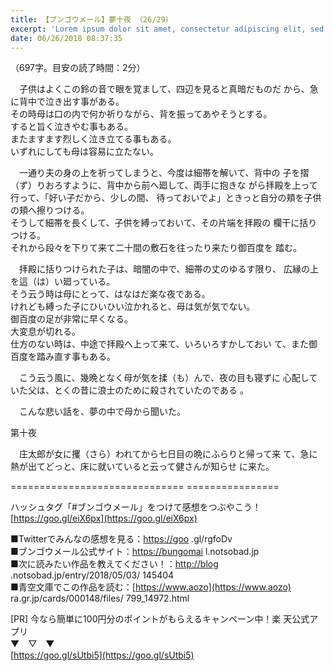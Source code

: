 ```yaml
---
title: 【ブンゴウメール】夢十夜 （26/29）
excerpt: 'Lorem ipsum dolor sit amet, consectetur adipiscing elit, sed do eiusmod tempor incididunt ut labore et dolore magna aliqua. Praesent elementum facilisis leo vel fringilla est ullamcorper eget. At imperdiet dui accumsan sit amet nulla facilisi morbi tempus.'
date: 06/26/2018 08:37:35
---
```


（697字。目安の読了時間：2分）

  
　子供はよくこの鈴の音で眼を覚まして、四辺を見ると真暗だものだ から、急に背中で泣き出す事がある。  
その時母は口の内で何か祈りながら、背を振ってあやそうとする。  
すると旨く泣きやむ事もある。  
またますます烈しく泣き立てる事もある。  
いずれにしても母は容易に立たない。

  
　一通り夫の身の上を祈ってしまうと、今度は細帯を解いて、背中の 子を摺（ず）りおろすように、背中から前へ廻して、両手に抱きな がら拝殿を上って行って、「好い子だから、少しの間、 待っておいでよ」ときっと自分の頬を子供の頬へ擦りつける。  
そうして細帯を長くして、子供を縛っておいて、その片端を拝殿の 欄干に括りつける。  
それから段々を下りて来て二十間の敷石を往ったり来たり御百度を 踏む。

  
　拝殿に括りつけられた子は、暗闇の中で、細帯の丈のゆるす限り、 広縁の上を這（は）い廻っている。  
そう云う時は母にとって、はなはだ楽な夜である。  
けれども縛った子にひいひい泣かれると、母は気が気でない。  
御百度の足が非常に早くなる。  
大変息が切れる。  
仕方のない時は、中途で拝殿へ上って来て、いろいろすかしておい て、また御百度を踏み直す事もある。

  
　こう云う風に、幾晩となく母が気を揉（も）んで、夜の目も寝ずに 心配していた父は、とくの昔に浪士のために殺されていたのである 。

  
　こんな悲い話を、夢の中で母から聞いた。

第十夜

  
　庄太郎が女に攫（さら）われてから七日目の晩にふらりと帰って来 て、急に熱が出てどっと、床に就いていると云って健さんが知らせ に来た。

\============================== ================

ハッシュタグ「#ブンゴウメール」をつけて感想をつぶやこう！ [https://goo.gl/eiX6px](https://goo.gl/eiX6px)

■Twitterでみんなの感想を見る：[https://goo](https://goo) .gl/rgfoDv  
■ブンゴウメール公式サイト：[https://bungomai](https://bungomai) l.notsobad.jp  
■次に読みたい作品を教えてください！：[http://blog](http://blog) .notsobad.jp/entry/2018/05/03/ 145404  
■青空文庫でこの作品を読む：[https://www.aozo](https://www.aozo) ra.gr.jp/cards/000148/files/ 799\_14972.html

\[PR\] 今なら簡単に100円分のポイントがもらえるキャンペーン中！楽 天公式アプリ  
▼　▽　▼  
[https://goo.gl/sUtbi5](https://goo.gl/sUtbi5)
